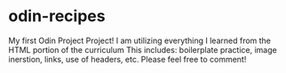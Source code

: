 # odin-recipes
My first Odin Project Project! 
I am utilizing everything I learned from the HTML portion of the curriculum
This includes: boilerplate practice, image inerstion, links, use of headers, etc.
Please feel free to comment! 